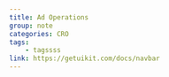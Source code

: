 ```yaml
---
title: Ad Operations
group: note
categories: CRO
tags:
    - tagssss
link: https://getuikit.com/docs/navbar
---
```

